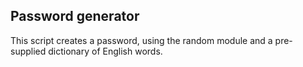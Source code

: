 ## Password generator 
This script creates a password, using the random module and a pre-supplied dictionary of English words.
